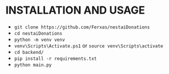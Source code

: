 # INSTALLATION AND USAGE

- ```git clone https://github.com/Ferxas/nestaiDonations```
- ```cd nestaiDonations```
- ```python -m venv venv```
- ```venv\Scripts\Activate.ps1``` or ```source venv\Scripts\activate```
- ```cd backend/```
- ```pip install -r requirements.txt```
- ```python main.py```